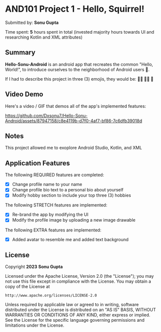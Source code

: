# AND101 Project 1 - Hello, Squirrel!

Submitted by: **Sonu Gupta**

Time spent: **5** hours spent in total
(invested majority hours towards UI and researching Kotlin and XML attributes)

## Summary

**Hello-Sonu-Android** is an android app that recreates the common "Hello, World!", to introduce ourselves to the neighborhood of Android users 📱.

If I had to describe this project in three (3) emojis, they would be: **:man_student: :man_technologist: :baby_chick:**

## Video Demo

Here's a video / GIF that demos all of the app's implemented features:

https://github.com/Dxsonu7/Hello-Sonu-Android/assets/87947158/c8e4119b-d7f0-4af7-bf86-7c6dfb39018d


## Notes

This project allowed me to exoplore Android Studio, Kotlin, and XML 

## Application Features

<!-- (This is a comment) Please be sure to change the [ ] to [x] for any features you completed.  If a feature is not checked [x], you might miss the points for that item! -->

The following REQUIRED features are completed:

- [x] Change profile name to your name
- [x] Change profile bio text to a personal bio about yourself
- [x] Modify hobby section to include your top three (3) hobbies

The following STRETCH features are implemented:

- [x] Re-brand the app by modifying the UI
- [x] Modify the profile image by uploading a new image drawable

The following EXTRA features are implemented:

- [x] Added avatar to resemble me and added text background

## License

Copyright **2023** **Sonu Gupta**

Licensed under the Apache License, Version 2.0 (the "License");
you may not use this file except in compliance with the License.
You may obtain a copy of the License at

    http://www.apache.org/licenses/LICENSE-2.0

Unless required by applicable law or agreed to in writing, software
distributed under the License is distributed on an "AS IS" BASIS,
WITHOUT WARRANTIES OR CONDITIONS OF ANY KIND, either express or implied.
See the License for the specific language governing permissions and
limitations under the License.
